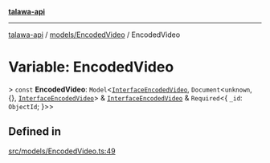 [**talawa-api**](../../../README.md)

***

[talawa-api](../../../modules.md) / [models/EncodedVideo](../README.md) / EncodedVideo

# Variable: EncodedVideo

\> `const` **EncodedVideo**: `Model`\<[`InterfaceEncodedVideo`](../interfaces/InterfaceEncodedVideo.md), `Document`\<`unknown`, \{\}, [`InterfaceEncodedVideo`](../interfaces/InterfaceEncodedVideo.md)\> & [`InterfaceEncodedVideo`](../interfaces/InterfaceEncodedVideo.md) & `Required`\<\{ `_id`: `ObjectId`; \}\>\>

## Defined in

[src/models/EncodedVideo.ts:49](https://github.com/PalisadoesFoundation/talawa-api/blob/3a5276aff43f5de4f7fab3ec9683a420dcdc7a06/src/models/EncodedVideo.ts#L49)
